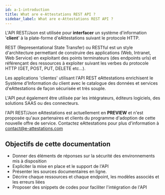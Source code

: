 ```yaml
---
id: a-1-introduction
title: What are e-Attestations REST API ?
sidebar_label: What are e-Attestations REST API ?
---
```


L'API REST/Json est utilisée pour **interfacer** un système d'information '**client**' à la plate-forme d'eAttestations suivant le protocole HTTP.

REST (Representational State Transfer) ou RESTful est un style d'architecture permettant de construire des applications (Web, Intranet, Web Service) en exploitant des points terminateurs (des endpoints urls) et référençant des ressources à exploiter suivant les verbes du protocole HTTP (GET, POST, PUT, DELETE etc...).

Les applications 'clientes' utilisant l'API REST eAttestations enrichisent le Système d'Information du client avec le catalogue des données et services d'eAttestations de façon sécurisée et très souple.

L'API peut également être utilisée par les intégrateurs, éditeurs logiciels, des solutions SAAS ou des connecteurs.

l'API REST/Json eAttestations est actuellement en **PREVIEW** et n'est proposée qu'aux partenaires et clients du programme d'adoption de cette nouvelle offre de service.
Contactez eAttestations pour plus d'information à <a href="mailto:contact@e-attestations.com">contact@e-attestations.com</a>

## Objectifs de cette documentation

* Donner des éléments de réponses sur la sécurité des environnements mis à disposition
* Expliciter la mise en place et le support de l'API
* Présenter les sources documentaires en ligne.
* Décrire chaque ressources et chaque endpoint, les modèles associés et les erreurs liées
* Proposer des snippets de codes pour faciliter l'intégration de l'API



